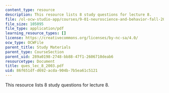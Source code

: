 ```yaml
---
content_type: resource
description: This resource lists 8 study questions for lecture 8.
file: /ol-ocw-studio-app/courses/9-01-neuroscience-and-behavior-fall-2003/86f651dfd692acda904b7b5ea61c5121_ques_lec_8_2003.pdf
file_size: 105095
file_type: application/pdf
learning_resource_types: []
license: https://creativecommons.org/licenses/by-nc-sa/4.0/
ocw_type: OCWFile
parent_title: Study Materials
parent_type: CourseSection
parent_uid: 289a0198-2748-bb88-47f1-2606710deab6
resourcetype: Document
title: ques_lec_8_2003.pdf
uid: 86f651df-d692-acda-904b-7b5ea61c5121
---
```

This resource lists 8 study questions for lecture 8.